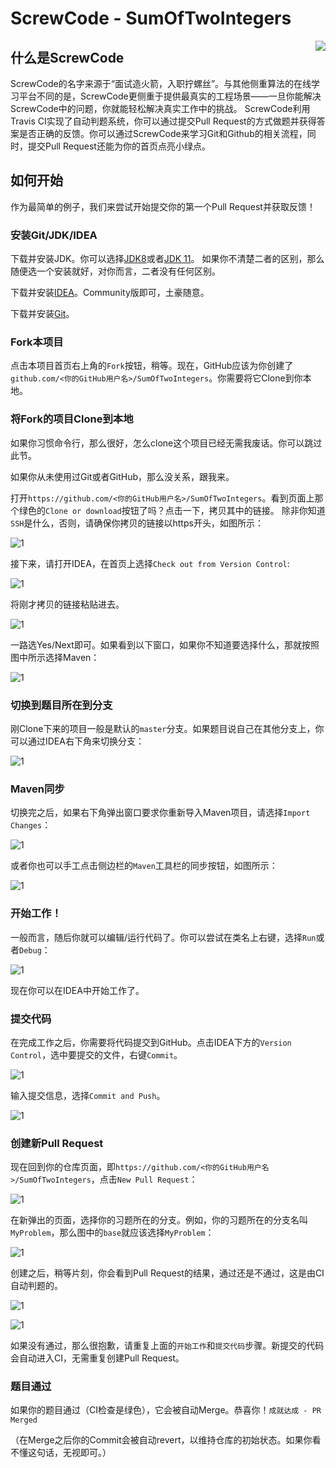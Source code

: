 # ScrewCode - SumOfTwoIntegers 

<img align="right" src="https://avatars3.githubusercontent.com/u/45724054">

## 什么是ScrewCode

ScrewCode的名字来源于“面试造火箭，入职拧螺丝”。与其他侧重算法的在线学习平台不同的是，ScrewCode更侧重于提供最真实的工程场景——一旦你能解决ScrewCode中的问题，你就能轻松解决真实工作中的挑战。
ScrewCode利用Travis CI实现了自动判题系统，你可以通过提交Pull Request的方式做题并获得答案是否正确的反馈。你可以通过ScrewCode来学习Git和Github的相关流程，同时，提交Pull Request还能为你的首页点亮小绿点。

## 如何开始

作为最简单的例子，我们来尝试开始提交你的第一个Pull Request并获取反馈！

### 安装Git/JDK/IDEA

下载并安装JDK。你可以选择[JDK8](https://www.oracle.com/technetwork/java/javase/downloads/jdk8-downloads-2133151.html)或者[JDK 11](https://www.oracle.com/technetwork/java/javase/downloads/jdk11-downloads-5066655.html)。
如果你不清楚二者的区别，那么随便选一个安装就好，对你而言，二者没有任何区别。

下载并安装[IDEA](https://www.jetbrains.com/idea/download/)。Community版即可，土豪随意。

下载并安装[Git](https://git-scm.com/downloads)。

### Fork本项目 

点击本项目首页右上角的`Fork`按钮，稍等。现在，GitHub应该为你创建了`github.com/<你的GitHub用户名>/SumOfTwoIntegers`。你需要将它Clone到你本地。

### 将Fork的项目Clone到本地

如果你习惯命令行，那么很好，怎么clone这个项目已经无需我废话。你可以跳过此节。

如果你从未使用过Git或者GitHub，那么没关系，跟我来。

打开`https://github.com/<你的GitHub用户名>/SumOfTwoIntegers`。看到页面上那个绿色的`Clone or download`按钮了吗？点击一下，拷贝其中的链接。
除非你知道`SSH`是什么，否则，请确保你拷贝的链接以https开头，如图所示：

![1](https://raw.githubusercontent.com/screwcode/SumOfTwoIntegers/master/images/clone-button.png)

接下来，请打开IDEA，在首页上选择`Check out from Version Control`:

![1](https://raw.githubusercontent.com/screwcode/SumOfTwoIntegers/master/images/idea-index.png)

将刚才拷贝的链接粘贴进去。

![1](https://raw.githubusercontent.com/screwcode/SumOfTwoIntegers/master/images/clone.png)

一路选Yes/Next即可。如果看到以下窗口，如果你不知道要选择什么，那就按照图中所示选择Maven：

![1](https://raw.githubusercontent.com/screwcode/SumOfTwoIntegers/master/images/import.png)

### 切换到题目所在到分支

刚Clone下来的项目一般是默认的`master`分支。如果题目说自己在其他分支上，你可以通过IDEA右下角来切换分支：

![1](https://raw.githubusercontent.com/screwcode/SumOfTwoIntegers/master/images/git-branch.png)

### Maven同步

切换完之后，如果右下角弹出窗口要求你重新导入Maven项目，请选择`Import Changes`：

![1](https://raw.githubusercontent.com/screwcode/SumOfTwoIntegers/master/images/reimport-maven.png)

或者你也可以手工点击侧边栏的`Maven`工具栏的同步按钮，如图所示：

![1](https://raw.githubusercontent.com/screwcode/SumOfTwoIntegers/master/images/maven-sync.png)

### 开始工作！

一般而言，随后你就可以编辑/运行代码了。你可以尝试在类名上右键，选择`Run`或者`Debug`：

![1](https://raw.githubusercontent.com/screwcode/SumOfTwoIntegers/master/images/run-debug.png)

现在你可以在IDEA中开始工作了。

### 提交代码

在完成工作之后，你需要将代码提交到GitHub。点击IDEA下方的`Version Control`，选中要提交的文件，右键`Commit`。

![1](https://raw.githubusercontent.com/screwcode/SumOfTwoIntegers/master/images/commit-changes.png)

输入提交信息，选择`Commit and Push`。

![1](https://raw.githubusercontent.com/screwcode/SumOfTwoIntegers/master/images/commit-and-push.png)

### 创建新Pull Request

现在回到你的仓库页面，即`https://github.com/<你的GitHub用户名>/SumOfTwoIntegers`，点击`New Pull Request`：

![1](https://raw.githubusercontent.com/screwcode/SumOfTwoIntegers/master/images/new-pull-request.png)

在新弹出的页面，选择你的习题所在的分支。例如，你的习题所在的分支名叫`MyProblem`，那么图中的`base`就应该选择`MyProblem`：

![1](https://raw.githubusercontent.com/screwcode/SumOfTwoIntegers/master/images/compare-pr.png)

创建之后，稍等片刻，你会看到Pull Request的结果，通过还是不通过，这是由CI自动判题的。

![1](https://raw.githubusercontent.com/screwcode/SumOfTwoIntegers/master/images/pr-pass.png)

![1](https://raw.githubusercontent.com/screwcode/SumOfTwoIntegers/master/images/pr-fail.png)

如果没有通过，那么很抱歉，请重复上面的`开始工作`和`提交代码`步骤。新提交的代码会自动进入CI，无需重复创建Pull Request。

### 题目通过

如果你的题目通过（CI检查是绿色），它会被自动Merge。恭喜你！`成就达成 - PR Merged`

（在Merge之后你的Commit会被自动revert，以维持仓库的初始状态。如果你看不懂这句话，无视即可。）







